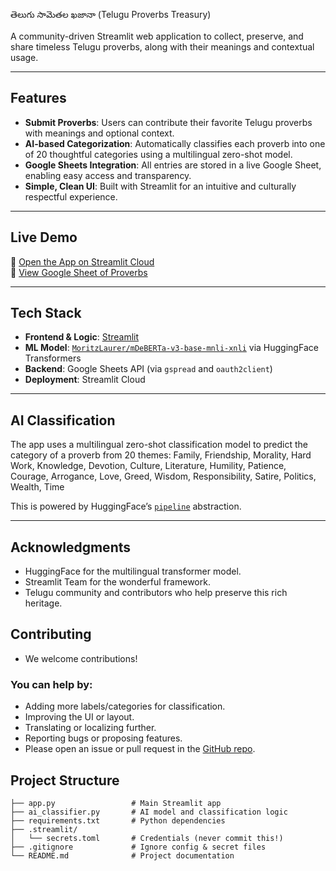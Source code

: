  తెలుగు సామెతల ఖజానా (Telugu Proverbs Treasury)

A community-driven Streamlit web application to collect, preserve, and share timeless Telugu proverbs, along with their meanings and contextual usage.

---

##  Features

-  **Submit Proverbs**: Users can contribute their favorite Telugu proverbs with meanings and optional context.
-  **AI-based Categorization**: Automatically classifies each proverb into one of 20 thoughtful categories using a multilingual zero-shot model.
-  **Google Sheets Integration**: All entries are stored in a live Google Sheet, enabling easy access and transparency.
-  **Simple, Clean UI**: Built with Streamlit for an intuitive and culturally respectful experience.

---

##  Live Demo

🔗 [Open the App on Streamlit Cloud](https://telugusamethalu.streamlit.app/)  
🔗 [View Google Sheet of Proverbs](https://docs.google.com/spreadsheets/d/1J3j-IwOJr3iZlB9x_bc-7v3_L8QQE1_cZa45aA6V140/edit?gid=0#gid=0)

---

##  Tech Stack

- **Frontend & Logic**: [Streamlit](https://streamlit.io/)
- **ML Model**: [`MoritzLaurer/mDeBERTa-v3-base-mnli-xnli`](https://huggingface.co/MoritzLaurer/mDeBERTa-v3-base-mnli-xnli) via HuggingFace Transformers
- **Backend**: Google Sheets API (via `gspread` and `oauth2client`)
- **Deployment**: Streamlit Cloud

---

##  AI Classification

The app uses a multilingual zero-shot classification model to predict the category of a proverb from 20 themes:
Family, Friendship, Morality, Hard Work, Knowledge, Devotion, Culture, Literature,
Humility, Patience, Courage, Arrogance, Love, Greed, Wisdom, Responsibility,
Satire, Politics, Wealth, Time


This is powered by HuggingFace’s [`pipeline`](https://huggingface.co/docs/transformers/main_classes/pipelines) abstraction.

---

## Acknowledgments
- HuggingFace  for the multilingual transformer model.
- Streamlit Team for the wonderful framework.
- Telugu community and contributors who help preserve this rich heritage.

 ## Contributing
- We welcome contributions!
  
### You can help by:
- Adding more labels/categories for classification.
- Improving the UI or layout.
- Translating or localizing further.
- Reporting bugs or proposing features.
- Please open an issue or pull request in the [GitHub repo](https://github.com/hemaannuja24/telugu_samethalu).

##  Project Structure

```plaintext
├── app.py                 # Main Streamlit app
├── ai_classifier.py       # AI model and classification logic
├── requirements.txt       # Python dependencies
├── .streamlit/
│   └── secrets.toml       # Credentials (never commit this!)
├── .gitignore             # Ignore config & secret files
└── README.md              # Project documentation
